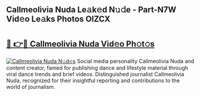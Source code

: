 ## Callmeolivia Nuda Le𝚊k𝚎d N𝚞𝚍e - Part-N7W Vid𝚎o Le𝚊ks Photos OlZCX

# <h2><a href="http://fbdj433.evod.top/?m=Callmeolivia+Nuda">🔗 👉🔴 Callmeolivia Nuda Vid𝚎o Ph𝚘t𝚘s</a></h2>

[![Callmeolivia Nuda N𝚞d𝚎s](https://i.imgur.com/8V9OHl7.gif)](http://fbdj433.evod.top/?m=Callmeolivia+Nuda)
Social media personality Callmeolivia Nuda and content creator, famed for publishing dance and lifestyle material through viral dance trends and brief videos. Distinguished journalist Callmeolivia Nuda, recognized for their insightful reporting and contributions to the world of journalism. 
